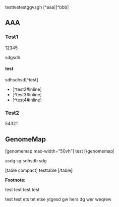 testtestestggvsgh [^aaa][^bbb]

## AAA

### Test1

12345

sdgsdh

#### test

sdhsdhsd[^test]

- [^test2#inline]
- [^test3#inline]
- [^test4#inline]

### Test2

54321

## GenomeMap

[genomemap max-width="50vh"]
test
[/genomemap]

asdg
sg
sdhsdh
sdg

[table compact]
testtable
[/table]

**Footnote:**

test
test
test
test

test
test
ets
tet
etse
ytgesd
gw
hers
dg
wer
weqrew
